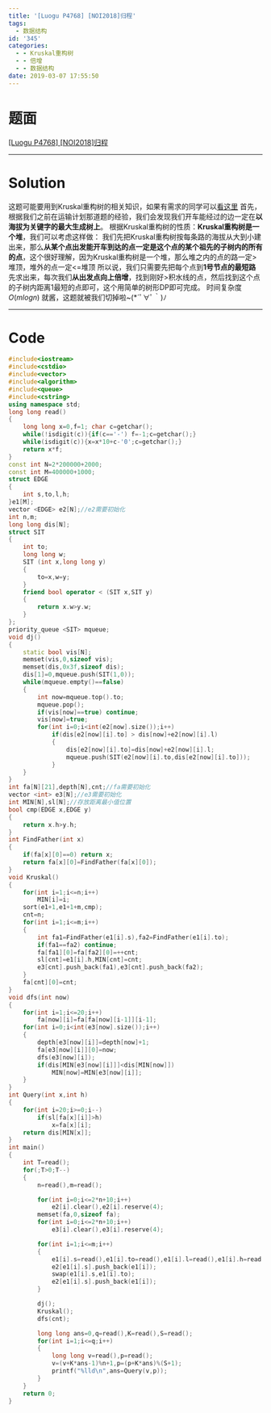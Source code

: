 ```yaml
---
title: '[Luogu P4768] [NOI2018]归程'
tags:
  - 数据结构
id: '345'
categories:
  - - Kruskal重构树
  - - 倍增
  - - 数据结构
date: 2019-03-07 17:55:50
---
```


# 题面

[\[Luogu P4768\] \[NOI2018\]归程](https://www.luogu.org/problemnew/show/P4768)

* * *

# Solution

这题可能要用到Kruskal重构树的相关知识，如果有需求的同学可以[看这里](https://www.goldenpotato.cn/%E5%AD%A6%E4%B9%A0%E7%AC%94%E8%AE%B0/kruskal%E9%87%8D%E6%9E%84%E6%A0%91%E5%AD%A6%E4%B9%A0%E7%AC%94%E8%AE%B0/) 首先，根据我们之前在运输计划那道题的经验，我们会发现我们开车能经过的边一定在**以海拔为关键字的最大生成树上**。 根据Kruskal重构树的性质：**Kruskal重构树是一个堆**，我们可以考虑这样做： 我们先把Kruskal重构树按每条路的海拔从大到小建出来，那么**从某个点出发能开车到达的点一定是这个点的某个祖先的子树内的所有的点**，这个很好理解，因为Kruskal重构树是一个堆，那么堆之内的点的路一定>堆顶，堆外的点一定<=堆顶 所以说，我们只需要先把每个点到**1号节点的最短路**先求出来，每次我们**从出发点向上倍增**，找到刚好>积水线的点，然后找到这个点的子树内距离1最短的点即可，这个用简单的树形DP即可完成。 时间复杂度$O(mlogn)$ 就酱，这题就被我们切掉啦~(\*´ﾟ∀ﾟ｀)ﾉ

* * *

# Code

```cpp
#include<iostream>
#include<cstdio>
#include<vector>
#include<algorithm>
#include<queue>
#include<cstring>
using namespace std;
long long read()
{
    long long x=0,f=1; char c=getchar();
    while(!isdigit(c)){if(c=='-') f=-1;c=getchar();}
    while(isdigit(c)){x=x*10+c-'0';c=getchar();}
    return x*f;
}
const int N=2*200000+2000;
const int M=400000+1000;
struct EDGE
{
    int s,to,l,h;
}e1[M];
vector <EDGE> e2[N];//e2需要初始化
int n,m;
long long dis[N];
struct SIT
{
    int to;
    long long w;
    SIT (int x,long long y)
    {
        to=x,w=y;
    }
    friend bool operator < (SIT x,SIT y)
    {
        return x.w>y.w;
    }
};
priority_queue <SIT> mqueue;
void dj()
{
    static bool vis[N];
    memset(vis,0,sizeof vis);
    memset(dis,0x3f,sizeof dis);
    dis[1]=0,mqueue.push(SIT(1,0));
    while(mqueue.empty()==false)
    {
        int now=mqueue.top().to;
        mqueue.pop();
        if(vis[now]==true) continue;
        vis[now]=true;
        for(int i=0;i<int(e2[now].size());i++)
            if(dis[e2[now][i].to] > dis[now]+e2[now][i].l)
            {
                dis[e2[now][i].to]=dis[now]+e2[now][i].l;
                mqueue.push(SIT(e2[now][i].to,dis[e2[now][i].to]));
            }
    }
}
int fa[N][21],depth[N],cnt;//fa需要初始化
vector <int> e3[N];//e3需要初始化
int MIN[N],sl[N];//存放距离最小值位置
bool cmp(EDGE x,EDGE y)
{
    return x.h>y.h;
}
int FindFather(int x)
{
    if(fa[x][0]==0) return x;
    return fa[x][0]=FindFather(fa[x][0]);
}
void Kruskal()
{
    for(int i=1;i<=n;i++)
        MIN[i]=i;
    sort(e1+1,e1+1+m,cmp);
    cnt=n;
    for(int i=1;i<=m;i++)
    {
        int fa1=FindFather(e1[i].s),fa2=FindFather(e1[i].to);
        if(fa1==fa2) continue;
        fa[fa1][0]=fa[fa2][0]=++cnt;
        sl[cnt]=e1[i].h,MIN[cnt]=cnt;
        e3[cnt].push_back(fa1),e3[cnt].push_back(fa2);
    }
    fa[cnt][0]=cnt;
}
void dfs(int now)
{
    for(int i=1;i<=20;i++)
        fa[now][i]=fa[fa[now][i-1]][i-1];
    for(int i=0;i<int(e3[now].size());i++)
    {
        depth[e3[now][i]]=depth[now]+1;
        fa[e3[now][i]][0]=now;
        dfs(e3[now][i]);
        if(dis[MIN[e3[now][i]]]<dis[MIN[now]])
            MIN[now]=MIN[e3[now][i]];
    }
}
int Query(int x,int h)
{
    for(int i=20;i>=0;i--)
        if(sl[fa[x][i]]>h)
            x=fa[x][i];
    return dis[MIN[x]];
}
int main()
{
    int T=read();
    for(;T>0;T--)
    {
        n=read(),m=read();

        for(int i=0;i<=2*n+10;i++)
            e2[i].clear(),e2[i].reserve(4);
        memset(fa,0,sizeof fa);
        for(int i=0;i<=2*n+10;i++)
            e3[i].clear(),e3[i].reserve(4);

        for(int i=1;i<=m;i++)
        {
            e1[i].s=read(),e1[i].to=read(),e1[i].l=read(),e1[i].h=read();
            e2[e1[i].s].push_back(e1[i]);
            swap(e1[i].s,e1[i].to);
            e2[e1[i].s].push_back(e1[i]);
        }

        dj();
        Kruskal();
        dfs(cnt);

        long long ans=0,q=read(),K=read(),S=read();
        for(int i=1;i<=q;i++)
        {
            long long v=read(),p=read();
            v=(v+K*ans-1)%n+1,p=(p+K*ans)%(S+1);
            printf("%lld\n",ans=Query(v,p));
        }
    }
    return 0;
}

```